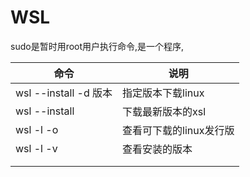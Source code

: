 # WSL

sudo是暂时用root用户执行命令,是一个程序,


| 命令                  | 说明             |
| ------------------- | -------------- |
| wsl --install -d 版本 | 指定版本下载linux    |
| wsl --install       | 下载最新版本的xsl     |
| wsl -l -o           | 查看可下载的linux发行版 |
| wsl -l -v           | 查看安装的版本        |
|                     |                |
|                     |                |
